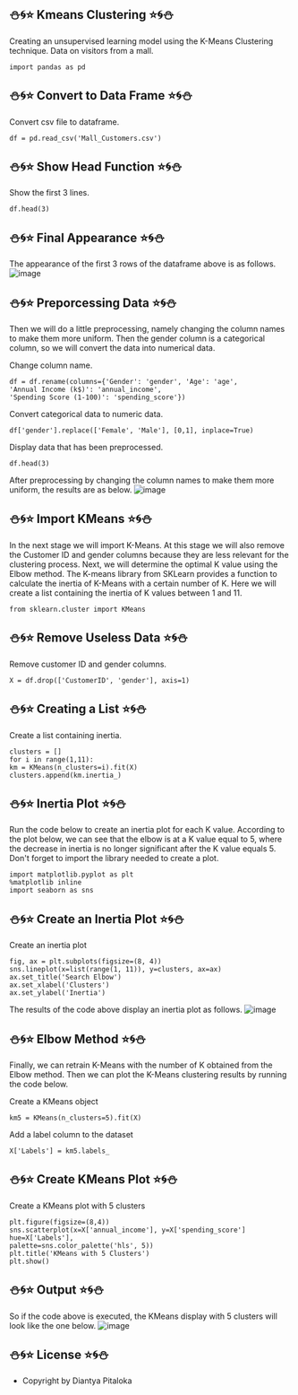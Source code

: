 ## ⛄🌀⭐ Kmeans Clustering ⭐🌀⛄
Creating an unsupervised learning model using the K-Means Clustering technique. Data on visitors from a mall.
```
import pandas as pd
```

## ⛄🌀⭐ Convert to Data Frame ⭐🌀⛄
Convert csv file to dataframe.
```
df = pd.read_csv('Mall_Customers.csv')
```

## ⛄🌀⭐ Show Head Function ⭐🌀⛄
Show the first 3 lines.
```
df.head(3)
```

## ⛄🌀⭐ Final Appearance ⭐🌀⛄
The appearance of the first 3 rows of the dataframe above is as follows.
![image](https://github.com/diantyapitaloka/Kmeans-Clustering/assets/147487436/510ce9fb-d8fb-43de-bc25-d90e7d1adfad)

## ⛄🌀⭐ Preporcessing Data ⭐🌀⛄
Then we will do a little preprocessing, namely changing the column names to make them more uniform. Then the gender column is a categorical column, so we will convert the data into numerical data.

Change column name.
```
df = df.rename(columns={'Gender': 'gender', 'Age': 'age',
'Annual Income (k$)': 'annual_income',
'Spending Score (1-100)': 'spending_score'})
```
 
Convert categorical data to numeric data.
```
df['gender'].replace(['Female', 'Male'], [0,1], inplace=True)
```
 
Display data that has been preprocessed.
```
df.head(3)
```

After preprocessing by changing the column names to make them more uniform, the results are as below.
![image](https://github.com/diantyapitaloka/Kmeans-Clustering/assets/147487436/7b5791e0-9fc0-45be-b529-0e8a051fcb34)

## ⛄🌀⭐ Import KMeans ⭐🌀⛄
In the next stage we will import K-Means. At this stage we will also remove the Customer ID and gender columns because they are less relevant for the clustering process. Next, we will determine the optimal K value using the Elbow method. The K-means library from SKLearn provides a function to calculate the inertia of K-Means with a certain number of K. Here we will create a list containing the inertia of K values between 1 and 11.

```
from sklearn.cluster import KMeans
```

## ⛄🌀⭐ Remove Useless Data ⭐🌀⛄
Remove customer ID and gender columns.
```
X = df.drop(['CustomerID', 'gender'], axis=1)
```

## ⛄🌀⭐ Creating a List ⭐🌀⛄
Create a list containing inertia.
```
clusters = []
for i in range(1,11):
km = KMeans(n_clusters=i).fit(X)
clusters.append(km.inertia_)
```

## ⛄🌀⭐ Inertia Plot ⭐🌀⛄
Run the code below to create an inertia plot for each K value. According to the plot below, we can see that the elbow is at a K value equal to 5, where the decrease in inertia is no longer significant after the K value equals 5. Don't forget to import the library needed to create a plot.

```
import matplotlib.pyplot as plt
%matplotlib inline
import seaborn as sns
```

## ⛄🌀⭐ Create an Inertia Plot ⭐🌀⛄
Create an inertia plot
```
fig, ax = plt.subplots(figsize=(8, 4))
sns.lineplot(x=list(range(1, 11)), y=clusters, ax=ax)
ax.set_title('Search Elbow')
ax.set_xlabel('Clusters')
ax.set_ylabel('Inertia')
```

The results of the code above display an inertia plot as follows.
![image](https://github.com/diantyapitaloka/Kmeans-Clustering/assets/147487436/b3e48bfb-9f25-49a7-bd02-21f8f597a839)

## ⛄🌀⭐ Elbow Method ⭐🌀⛄
Finally, we can retrain K-Means with the number of K obtained from the Elbow method. Then we can plot the K-Means clustering results by running the code below.

Create a KMeans object
```
km5 = KMeans(n_clusters=5).fit(X)
```
 
Add a label column to the dataset
```
X['Labels'] = km5.labels_
```

## ⛄🌀⭐ Create KMeans Plot ⭐🌀⛄
Create a KMeans plot with 5 clusters
```
plt.figure(figsize=(8,4))
sns.scatterplot(x=X['annual_income'], y=X['spending_score']
hue=X['Labels'],
palette=sns.color_palette('hls', 5))
plt.title('KMeans with 5 Clusters')
plt.show()
```

## ⛄🌀⭐ Output ⭐🌀⛄
So if the code above is executed, the KMeans display with 5 clusters will look like the one below.
![image](https://github.com/diantyapitaloka/Kmeans-Clustering/assets/147487436/6bf9a724-dc93-47d8-aecb-f3219f455ef1)


## ⛄🌀⭐ License ⭐🌀⛄
- Copyright by Diantya Pitaloka

  
